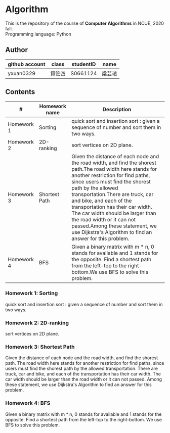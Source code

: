 # Algorithm
This is the repository of the course of **Computer Algorithms** in NCUE, 2020 fall. <br>
Programming language: Python
<br>

## Author
| github account | class | studentID | name    |
|----------------|-------|-----------|---------|
|   yxuan0329    | 資管四| S0661124  | 梁芸瑄   |


## Contents
|    #     | Homework name | Description |
|----------|---------------|-------------|
|Homework 1| Sorting       |quick sort and insertion sort : given a sequence of number and sort them in two ways. |
|Homework 2| 2D-ranking    |sort vertices on 2D plane.|
|Homework 3| Shortest Path |Given the distance of each node and the road width, and find the shorest path.The road width here stands for another restriction for find paths, since users must find the shorest path by the allowed transportation.There are truck, car and bike, and each of the transportation has their car width. The car width should be larger than the road width or it can not passed.Among these statement, we use Dijkstra's Algorithm to find an answer for this problem. |
|Homework 4| BFS           |Given a binary matrix with m * n, 0 stands for available and 1 stands for the opposite. Find a shortest path from the left-top to the right-bottom.We use BFS to solve this problem.|



### Homework 1: Sorting
quick sort and insertion sort : given a sequence of number and sort them in two ways. 

### Homework 2: 2D-ranking
sort vertices on 2D plane.

### Homework 3: Shortest Path
Given the distance of each node and the road width, and find the shorest path.
The road width here stands for another restriction for find paths, since users must find the shorest path by the allowed transportation.
There are truck, car and bike, and each of the transportation has their car width. The car width should be larger than the road width or it can not passed.
Among these statement, we use Dijkstra's Algorithm to find an answer for this problem.

### Homework 4: BFS
Given a binary matrix with m * n, 0 stands for available and 1 stands for the opposite. Find a shortest path from the left-top to the right-bottom.
We use BFS to solve this problem.

